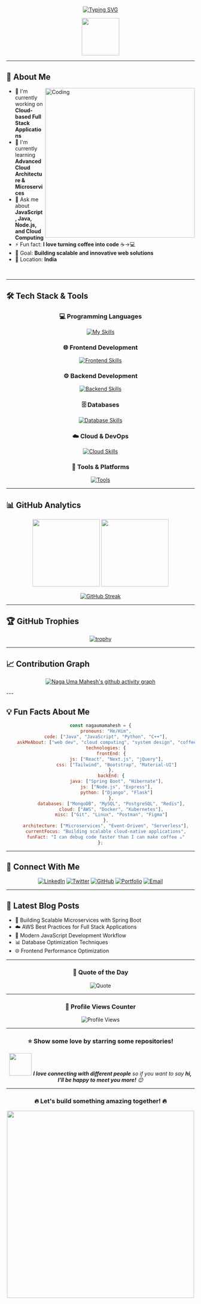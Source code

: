 # 
<div align="center">
  
[![Typing SVG](https://readme-typing-svg.demolab.com?font=Fira+Code&size=32&pause=1000&color=00D9FF&center=true&vCenter=true&width=600&lines=Hi+👋+I'm+Naga+Uma+Mahesh;Full+Stack+Developer;Cloud+Computing+Enthusiast;JavaScript+%26+Java+Expert;Building+Amazing+Applications)](https://git.io/typing-svg)

</div>

<div align="center">
  <img src="https://media.giphy.com/media/M9gbBd9nbDrOTu1Mqx/giphy.gif" width="100"/>
</div>

---

## 🚀 About Me

<img align="right" alt="Coding" width="400" src="https://media.giphy.com/media/qgQUggAC3Pfv687qPC/giphy.gif">

- 🔭 I'm currently working on **Cloud-based Full Stack Applications**
- 🌱 I'm currently learning **Advanced Cloud Architecture & Microservices**
- 💬 Ask me about **JavaScript, Java, Node.js, and Cloud Computing**
- ⚡ Fun fact: **I love turning coffee into code** ☕→💻
- 🎯 Goal: **Building scalable and innovative web solutions**
- 📍 Location: **India**

<br clear="right"/>

---

## 🛠️ Tech Stack & Tools

<div align="center">

### 💻 Programming Languages
[![My Skills](https://skillicons.dev/icons?i=c,cpp,java,js,python,typescript&theme=dark)](https://skillicons.dev)

### 🌐 Frontend Development
[![Frontend Skills](https://skillicons.dev/icons?i=html,css,js,react,nextjs,tailwind,bootstrap,jquery&theme=dark)](https://skillicons.dev)

### ⚙️ Backend Development
[![Backend Skills](https://skillicons.dev/icons?i=nodejs,express,spring,hibernate,nginx&theme=dark)](https://skillicons.dev)

### 🗄️ Databases
[![Database Skills](https://skillicons.dev/icons?i=mysql,postgresql,mongodb,sqlite,redis&theme=dark)](https://skillicons.dev)

### ☁️ Cloud & DevOps
[![Cloud Skills](https://skillicons.dev/icons?i=aws,docker,kubernetes,jenkins,linux&theme=dark)](https://skillicons.dev)

### 🔧 Tools & Platforms
[![Tools](https://skillicons.dev/icons?i=git,github,vscode,postman,figma,notion&theme=dark)](https://skillicons.dev)

</div>

---

## 📊 GitHub Analytics

<div align="center">
  
<img height="180em" src="https://github-readme-stats.vercel.app/api?username=nagaumamahesh&show_icons=true&theme=tokyonight&include_all_commits=true&count_private=true&hide_border=true&bg_color=0D1117&title_color=00D9FF&icon_color=00D9FF&text_color=FFF"/>

<img height="180em" src="https://github-readme-stats.vercel.app/api/top-langs/?username=nagaumamahesh&layout=compact&langs_count=10&theme=tokyonight&hide_border=true&bg_color=0D1117&title_color=00D9FF&text_color=FFF"/>

</div>

<div align="center">
  
[![GitHub Streak](https://streak-stats.demolab.com/?user=nagaumamahesh&theme=tokyonight&hide_border=true&background=0D1117&stroke=00D9FF&ring=00D9FF&fire=FF6B35&currStreakNum=FFF&sideNums=FFF&currStreakLabel=00D9FF&sideLabels=FFF&dates=FFF)](https://git.io/streak-stats)

</div>

---

## 🏆 GitHub Trophies

<div align="center">
  
[![trophy](https://github-profile-trophy.vercel.app/?username=nagaumamahesh&theme=tokyonight&no-frame=true&no-bg=true&margin-w=4&row=1)](https://github.com/ryo-ma/github-profile-trophy)

</div>

---

## 📈 Contribution Graph

<div align="center">
  
[![Naga Uma Mahesh's github activity graph](https://github-readme-activity-graph.vercel.app/graph?username=nagaumamahesh&theme=tokyo-night&hide_border=true&bg_color=0D1117&color=00D9FF&line=00D9FF&point=FF6B35)](https://github.com/ashutosh00710/github-readme-activity-graph)

</div>
---

## 💡 Fun Facts About Me

<div align="center">

```javascript
const nagaumamahesh = {
    pronouns: "He/Him",
    code: ["Java", "JavaScript", "Python", "C++"],
    askMeAbout: ["web dev", "cloud computing", "system design", "coffee"],
    technologies: {
        frontEnd: {
            js: ["React", "Next.js", "jQuery"],
            css: ["Tailwind", "Bootstrap", "Material-UI"]
        },
        backEnd: {
            java: ["Spring Boot", "Hibernate"],
            js: ["Node.js", "Express"],
            python: ["Django", "Flask"]
        },
        databases: ["MongoDB", "MySQL", "PostgreSQL", "Redis"],
        cloud: ["AWS", "Docker", "Kubernetes"],
        misc: ["Git", "Linux", "Postman", "Figma"]
    },
    architecture: ["Microservices", "Event-Driven", "Serverless"],
    currentFocus: "Building scalable cloud-native applications",
    funFact: "I can debug code faster than I can make coffee ☕"
};
```

</div>

---

## 🤝 Connect With Me

<div align="center">

[![LinkedIn](https://img.shields.io/badge/LinkedIn-0077B5?style=for-the-badge&logo=linkedin&logoColor=white)](https://www.linkedin.com/in/naga-uma-mahesh-nandi-1b4a83360)
[![Twitter](https://img.shields.io/badge/Twitter-1DA1F2?style=for-the-badge&logo=twitter&logoColor=white)](https://twitter.com/nagaumamahesh)
[![GitHub](https://img.shields.io/badge/GitHub-100000?style=for-the-badge&logo=github&logoColor=white)](https://github.com/nagaumamahesh)
[![Portfolio](https://img.shields.io/badge/Portfolio-FF5722?style=for-the-badge&logo=firefox&logoColor=white)](https://nagaumamahesh.dev)
[![Email](https://img.shields.io/badge/Email-D14836?style=for-the-badge&logo=gmail&logoColor=white)](mailto:nagaumamahesh@gmail.com)

</div>

---

## 📝 Latest Blog Posts

<!-- BLOG-POST-LIST:START -->
- 🚀 Building Scalable Microservices with Spring Boot
- ☁️ AWS Best Practices for Full Stack Applications  
- 🔧 Modern JavaScript Development Workflow
- 📊 Database Optimization Techniques
- 🌐 Frontend Performance Optimization
<!-- BLOG-POST-LIST:END -->

---
<!-- 
## 🐍 Watch My Contribution Graph Get Eaten by the Snake!

<div align="center">
  
![Snake animation](https://github.com/nagaumamahesh/nagaumamahesh/blob/output/github-contribution-grid-snake-dark.svg)

</div>

---
-->

<div align="center">

### 💬 Quote of the Day
![Quote](https://quotes-github-readme.vercel.app/api?type=horizontal&theme=tokyonight)

---

### 🎯 Profile Views Counter
![Profile Views](https://komarev.com/ghpvc/?username=nagaumamahesh&color=brightgreen&style=for-the-badge)

---

### ⭐ Show some love by starring some repositories!

<img src="https://media.giphy.com/media/LnQjpWaON8nhr21vNW/giphy.gif" width="60"> <em><b>I love connecting with different people</b> so if you want to say <b>hi, I'll be happy to meet you more!</b> 😊</em>

</div>

---

<div align="center">
  <h3>🔥 Let's build something amazing together! 🔥</h3>
  
  <img src="https://media.giphy.com/media/26tn33aiTi1jkl6H6/giphy.gif" width="500">
</div>
